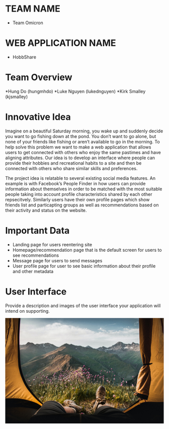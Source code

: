 # TEAM NAME

* Team Omicron

# WEB APPLICATION NAME

* HobbShare

# Team Overview

*Hung Do (hungmhdo)
*Luke Nguyen (lukednguyen)
*Kirk Smalley (kjsmalley)

# Innovative Idea

Imagine on a beautiful Saturday morning, you wake up and suddenly decide you want to go fishing down at the pond. You don’t want to go alone, but none of your friends like fishing or aren’t available to go in the morning. To help solve this problem we want to make a web application that allows users to get connected with others who enjoy the same pastimes and have aligning attributes. Our idea is to develop an interface where people can provide their hobbies and recreational habits to a site and then be connected with others who share similar skills and preferences.

The project idea is relatable to several existing social media features. An example is with Facebook’s People Finder in how users can provide information about themselves in order to be matched with the most suitable people taking into account profile characteristics shared by each other repsecitvely. Similarly users have their own profile pages which show friends list and particapting groups as well as recommendations based on their activity and status on the website.


# Important Data

* Landing page for users reentering site
* Homepage/recommendation page that is the default screen for users to see recommendations
* Message page for users to send messages
* User profile page for user to see basic information about their profile and other metadata

# User Interface

Provide a description and images of the user interface your
application will intend on supporting.

![camping](images/Camping_1.jpg)
